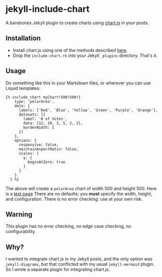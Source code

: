 # jekyll-include-chart
A barebones Jekyll plugin to create charts using [chart.js](https://www.chartjs.org/docs/master/getting-started/installation.html) in your posts.


## Installation

- Install chart.js using one of the methods described [here](https://www.chartjs.org/docs/master/getting-started/installation.html).
- Drop the ```include-chart.rb``` into your Jekyll ```_plugins``` directory. That's it.

## Usage

Do something like this in your Markdown files, or wherever you can use Liquid templates:

```
{% include_chart myChart!500!500!{
    type: 'polarArea',
    data: {
      labels: ['Red', 'Blue', 'Yellow', 'Green', 'Purple', 'Orange'],
      datasets: [{
        label: '# of Votes',
        data: [12, 19, 3, 5, 2, 3],
        borderWidth: 1
      }]
    },
    options: {
      responsive: false,
      maintainAspectRatio: false,
      scales: {
        y: {
          beginAtZero: true
        }
      }
    }
  } %}
```

The above will create a ```polarArea``` chart of width 500 and height 500.
Here is a [test page](http://avishek.net/assets/pages/test-page.html)
There are no defaults; you **must** specify the width, height, and configuration. There is no error checking: use at your own risk.

## Warning

This plugin has no error checking, no edge case checking, no configurability.

## Why?

I wanted to integrate chart.js in my Jekyll posts, and the only option was ```jekyll-diagrams```, but that conflicted with my usual ```jekyll-mermaid``` plugin. So I wrote a separate plugin for integrating chart.js.

